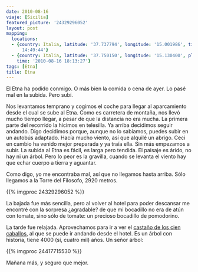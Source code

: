```yaml
---
date: 2010-08-16
viaje: [Sicilia]
featured_picture: '24329296052'
layout: post
mapping:
  locations:
  - {country: Italia, latitude: '37.737794', longitude: '15.001986', time: '2013-09-29
      14:49:44'}
  - {country: Italia, latitude: '37.750150', longitude: '15.130400', place: Puntalazzo,
    time: '2010-08-16 18:13:27'}
tags: [Etna]
title: Etna
---
```

El Etna ha podido conmigo. O más bien la comida o cena de ayer. Lo pasé mal en la subida. Pero subí.

Nos levantamos temprano y cogimos el coche para llegar al aparcamiento desde el cual se sube al Etna. Como es carretera de montaña, nos llevó mucho tiempo llegar, a pesar de que la distancia no era mucha. La primera parte del recorrido la hicimos en telesilla. Ya arriba decidimos seguir andando. Digo decidimos porque, aunque no lo sabíamos, puedes subir en un autobús adaptado. Hacía mucho viento, así que alquilé un abrigo. Ceci en cambio ha venido mejor preparada y ya traía ella. Sin más empezamos a subir. La subida al Etna es fácil, es larga pero tendida. El paisaje es árido, no hay ni un árbol. Pero lo peor es la gravilla, cuando se levanta el viento hay que echar cuerpo a tierra y aguantar.

Como digo, yo me encontraba mal, así que no llegamos hasta arriba. Sólo llegamos a la Torre del Filosofo, 2920 metros.

{{% imgproc 24329296052 %}}

La bajada fue más sencilla, pero al volver al hotel para poder descansar me encontré con la sorpresa ¿agradable? de que mi bocadillo no era de atún con tomate, sino sólo de tomate: un precioso bocadillo de pomodorino.

La tarde fue relajada. Aprovechamos para ir a ver el <a href="https://es.wikipedia.org/wiki/Casta%C3%B1o_de_los_cien_caballos">castaño de los cien caballos</a>, al que se puede ir andando desde el hotel. Es un árbol con historia, tiene 4000 (sí, cuatro mil) años. Un señor árbol:

{{% imgproc 24417715530 %}}

Mañana más, y seguro que mejor.